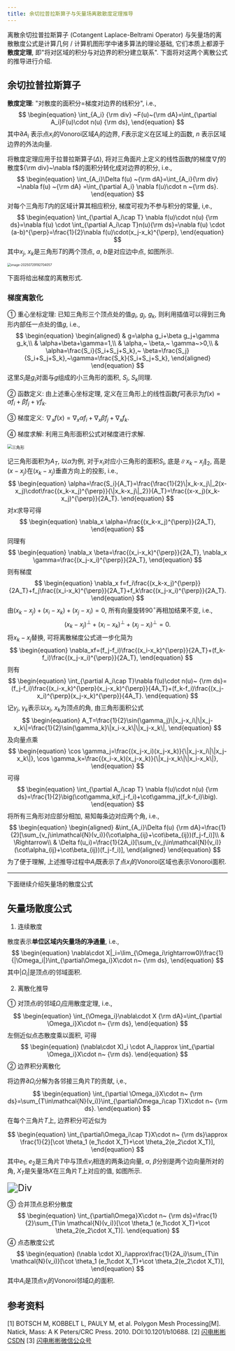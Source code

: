 ```yaml
---
title: 余切拉普拉斯算子与矢量场离散散度定理推导
---
```


离散余切拉普拉斯算子 (Cotangent Laplace-Beltrami Operator) 与矢量场的离散散度公式是计算几何 / 计算机图形学中诸多算法的理论基础, 它们本质上都源于**散度定理**, 即"将对区域的积分与对边界的积分建立联系". 下面将对这两个离散公式的推导进行介绍.

## 余切拉普拉斯算子

**散度定理**: "对散度的面积分=梯度对边界的线积分", i.e., 
$$
\begin{equation}
\int_{A_i} {\rm div} ~F(u)~{\rm dA}=\int_{\partial A_i}F(u)\cdot n(u) {\rm ds},
\end{equation}
$$
其中$\partial A_i$ 表示点$x_i$的Vonoroi区域$A_i$的边界, $F$表示定义在区域上的函数, $n$ 表示区域边界的外法向量.

将散度定理应用于拉普拉斯算子$(\Delta)$, 将对三角面片上定义的线性函数$f$的梯度$\nabla f$的散度${\rm div}~\nabla f$的面积分转化成对边界的积分, i.e.,
$$
\begin{equation}
\int_{A_i}\Delta f(u) ~{\rm dA}=\int_{A_i}{\rm div} ~\nabla f(u) ~{\rm dA} =\int_{\partial A_i} \nabla f(u)\cdot n ~{\rm ds}. 
\end{equation}
$$
对每个三角形$T$内的区域计算其相应积分, 梯度可视为不参与积分的常量, i,e., 
$$
\begin{equation}
\int_{\partial A_i\cap T} \nabla f(u)\cdot n(u) {\rm ds}=\nabla f(u) \cdot \int_{\partial A_i\cap T}n(u){\rm ds}=\nabla f(u) \cdot (a-b)^{\perp}=\frac{1}{2}\nabla f(u)\cdot(x_j-x_k)^{\perp},
\end{equation}
$$
其中$x_j,~x_k$是三角形$T$的两个顶点, $a, ~b$是对应边中点, 如图所示.

<img src="https://gitee.com/yixin-oss/blogImage/raw/master/Img/image-20250729192704057.png" alt="image-20250729192704057" style="zoom: 50%;" />

下面将给出梯度的离散形式.

### 梯度离散化

① 重心坐标定理: 已知三角形三个顶点处的值$g_i,~g_j,~g_k$, 则利用插值可以得到三角形内部任一点处的值$g$, i.e., 
$$
\begin{equation}
\begin{aligned}
& g=\alpha g_i+\beta g_j+\gamma g_k,\\
& \alpha+\beta+\gamma=1,\\
& \alpha,~ \beta,~ \gamma~>0,\\
& \alpha=\frac{S_i}{S_i+S_j+S_k},~ \beta=\frac{S_j}{S_i+S_j+S_k},~\gamma=\frac{S_k}{S_i+S_j+S_k},
\end{aligned}
\end{equation}
$$
这里$S_i$是$g_i$对面与$g$组成的小三角形的面积, $S_j,~ S_k$同理.

② 函数定义: 由上述重心坐标定理, 定义在三角形上的线性函数$f$可表示为$f(x)=\alpha f_i+\beta f_j+\gamma f_k$.

③ 梯度定义: $\nabla_x f(x)=\nabla_x \alpha f_i+ \nabla_x \beta f_j+\nabla_x f_k$.

④ 梯度求解: 利用三角形面积公式对梯度进行求解.

<img src="https://gitee.com/yixin-oss/blogImage/raw/master/Img/%E4%B8%89%E8%A7%92%E5%BD%A2.png" alt="三角形" style="zoom: 67%;" />

记三角形面积为$A_T$, 以$\alpha$为例, 对于$x_i$对应小三角形的面积$S_i$, 底是$\|x_k-x_j\|_2$, 高是$(x-x_j)$在$(x_k-x_j)$垂直方向上的投影, i.e.,  
$$
\begin{equation}
\alpha=\frac{S_i}{A_T}=\frac{\frac{1}{2}\|x_k-x_j\|_2(x-x_j)\cdot\frac{(x_k-x_j)^{\perp}}{\|x_k-x_j\|_2}}{A_T}=\frac{(x-x_j)(x_k-x_j)^{\perp}}{2A_T}.
\end{equation}
$$
对$x$求导可得
$$
\begin{equation}
\nabla_x \alpha=\frac{(x_k-x_j)^{\perp}}{2A_T},
\end{equation}
$$
同理有
$$
\begin{equation}
\nabla_x \beta=\frac{(x_i-x_k)^{\perp}}{2A_T}, \nabla_x \gamma=\frac{(x_j-x_i)^{\perp}}{2A_T},
\end{equation}
$$
则有梯度
$$
\begin{equation}
\nabla_x f=f_i\frac{(x_k-x_j)^{\perp}}{2A_T}+f_j\frac{(x_i-x_k)^{\perp}}{2A_T}+f_k\frac{(x_j-x_i)^{\perp}}{2A_T}.
\end{equation}
$$
由$(x_k-x_j)+(x_i-x_k)+(x_j-x_i)=0$, 所有向量旋转$90^{\circ}$再相加结果不变, i.e.,
$$
(x_k-x_j)^{\perp}+(x_i-x_k)^{\perp}+(x_j-x_i)^{\perp}=0.
$$
将$x_k-x_j$替换, 可将离散梯度公式进一步化简为
$$
\begin{equation}
\nabla_xf=(f_j-f_i)\frac{(x_i-x_k)^{\perp}}{2A_T}+(f_k-f_i)\frac{(x_j-x_i)^{\perp}}{2A_T},
\end{equation}
$$
则有
$$
\begin{equation}
\int_{\partial A_i\cap T}\nabla f(u)\cdot n(u)~ {\rm ds}=(f_j-f_i)\frac{(x_i-x_k)^{\perp}(x_j-x_k)^{\perp}}{4A_T}+(f_k-f_i)\frac{(x_j-x_i)^{\perp}(x_j-x_k)^{\perp}}{4A_T}.
\end{equation}
$$
记$\gamma_j,~\gamma_k$表示以$x_j,~ x_k$为顶点的角, 由三角形面积公式
$$
\begin{equation}
A_T=\frac{1}{2}\sin{\gamma_j}\|x_j-x_i\|\|x_j-x_k\|=\frac{1}{2}\sin{\gamma_k}\|x_i-x_k\|\|x_j-x_k\|,
\end{equation}
$$
及向量点乘
$$
\begin{equation}
\cos \gamma_j=\frac{(x_j-x_i)(x_j-x_k)}{\|x_j-x_i\|\|x_j-x_k\|}, \cos \gamma_k=\frac{(x_i-x_k)(x_j-x_k)}{\|x_j-x_k\|\|x_i-x_k\|},
\end{equation}
$$
可得
$$
\begin{equation}
\int_{\partial A_i\cap T} \nabla f(u)\cdot n(u) {\rm ds}=\frac{1}{2}\big(\cot\gamma_k(f_j-f_i)+\cot\gamma_j(f_k-f_i)\big).
\end{equation}
$$
将所有三角形对应部分相加, 易知每条边对应两个角, i.e.,
$$
\begin{equation}
\begin{aligned}
&\int_{A_i}\Delta f(u) {\rm dA}=\frac{1}{2}[\sum_{v_j\in\mathcal{N}(v_i)}(\cot\alpha_{ij}+\cot\beta_{ij})(f_j-f_i)]\\
& \Rightarrow\\
& \Delta f(u_i)=\frac{1}{2A_i}[\sum_{v_j\in\mathcal{N}(v_i)}(\cot\alpha_{ij}+\cot\beta_{ij})(f_j-f_i)],
\end{aligned}
\end{equation}
$$
为了便于理解, 上述推导过程中$A_i$既表示了点$x_i$的Vonoroi区域也表示Vonoroi面积.

------

下面继续介绍矢量场的散度公式

## 矢量场散度公式

1. 连续散度

散度表示**单位区域内矢量场的净通量**, i.e.,
$$
\begin{equation}
\nabla\cdot X|_i=\lim_{\Omega_i\rightarrow0}\frac{1}{|\Omega_i|}\int_{\partial\Omega_i}X\cdot n~ {\rm ds},
\end{equation}
$$
其中$|\Omega_i|$是顶点$i$的邻域面积.

2. 离散化推导

① 对顶点$i$的邻域$\Omega_i$应用散度定理, i.e., 
$$
\begin{equation}
\int_{\Omega_i}\nabla\cdot X {\rm dA}=\int_{\partial \Omega_i}X\cdot n~ {\rm ds},
\end{equation}
$$
左侧近似点态散度乘以面积, 可得
$$
\begin{equation}
(\nabla\cdot X)_i \cdot A_i\approx \int_{\partial \Omega_i}X\cdot n~ {\rm ds}.
\end{equation}
$$
② 边界积分离散化

将边界$\partial \Omega_i$分解为各邻接三角片$T$的贡献, i,e.,
$$
\begin{equation}
\int_{\partial \Omega_i}X\cdot n~ {\rm ds}=\sum_{T\in\mathcal{N}(v_i)}\int_{\partial\Omega_i\cap T}X\cdot n~ {\rm ds}.
\end{equation}
$$
在每个三角片$T$上, 边界积分可近似为

[^]: 可利用坐标法证明.


$$
\begin{equation}
\int_{\partial\Omega_i\cap T}X\cdot n~ {\rm ds}\approx \frac{1}{2}[\cot \theta_1 (e_1\cdot X_T)+\cot \theta_2(e_2\cdot X_T)],
\end{equation}
$$
其中$e_1,~e_2$是三角片$T$中与顶点$v_i$相连的两条边向量, $\alpha,~\beta$分别是两个边向量所对的角, $X_T$是矢量场$X$在三角片$T$上对应的值, 如图所示.

<img src="https://gitee.com/yixin-oss/blogImage/raw/master/Img/image-20250730173807259.png" alt="Div" style="zoom:150%;" />

③ 合并顶点总积分散度
$$
\begin{equation}
\int_{\partial\Omega}X\cdot n~ {\rm ds}=\frac{1}{2}\sum_{T\in \mathcal{N}(v_i)}[\cot \theta_1 (e_1\cdot X_T)+\cot \theta_2(e_2\cdot X_T)].
\end{equation}
$$
④ 点态散度公式
$$
\begin{equation}
(\nabla \cdot X)_i\approx\frac{1}{2A_i}\sum_{T\in \mathcal{N}(v_i)}[\cot \theta_1 (e_1\cdot X_T)+\cot \theta_2(e_2\cdot X_T)],
\end{equation}
$$
其中$A_i$是顶点$v_i$的Vonoroi邻域$\Omega_i$的面积.

## 参考资料

[1] BOTSCH M, KOBBELT L, PAULY M, et al. Polygon Mesh Processing[M]. Natick, Mass: A K Peters/CRC Press. 2010. DOI:10.1201/b10688.
[2] [闪电彬彬CSDN](https://blog.csdn.net/chenbb1989/article/details/131884364)
[3] [闪电彬彬微信公众号](https://mp.weixin.qq.com/s/omAm0IwWXKoJwLMiJELcCg)